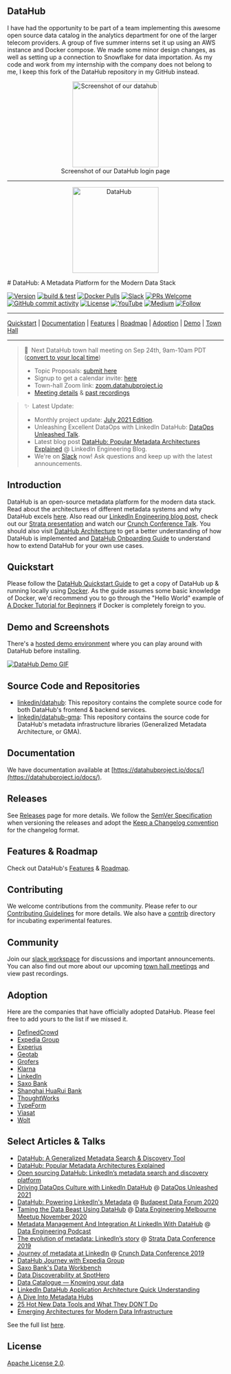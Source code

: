 <!--HOSTED_DOCS_ONLY
import ThemedImage from '@theme/ThemedImage';
import useBaseUrl from '@docusaurus/useBaseUrl';
import useDocusaurusContext from '@docusaurus/useDocusaurusContext';

export const Logo = (props) => {
  const siteConfig = useDocusaurusContext().siteConfig;
  return (
    <div style={{display: "flex"}}>
      <ThemedImage
        alt="DataHub Logo"
        sources={{
            light: useBaseUrl(siteConfig.themeConfig.navbar.logo.src),
            dark: useBaseUrl(siteConfig.themeConfig.navbar.logo.srcDark),
        }}
        {...props}
      />
    </div>
  )
};

<Logo style={{"maxWidth": "16em", "margin": "0 auto"}} />

<!--
HOSTED_DOCS_ONLY-->

<!-- -->



## DataHub
I have had the opportunity to be part of a team implementing this awesome open source data catalog in the analytics department for one of the larger telecom providers. A group of five summer interns set it up using an AWS instance and Docker compose. We made some minor design changes, as well as setting up a connection to Snowflake for data importation. As my code and work from my internship with the company does not belong to me, I keep this fork of the DataHub repository in my GitHub instead.

<p align="center">
<img alt="Screenshot of our datahub" src="https://drive.google.com/uc?id=1I_08IqAUABL8bSVX-KGDVLxcVo9ZuYY1" height="200px" />
 <br>Screenshot of our DataHub login page
</p>
<hr>
<p align="center">
<img alt="DataHub" src="docs/imgs/datahub-logo.png" height="200px" />
</p>
# DataHub: A Metadata Platform for the Modern Data Stack

[![Version](https://img.shields.io/github/v/release/linkedin/datahub?include_prereleases)](https://github.com/linkedin/datahub/releases/latest)
[![build & test](https://github.com/linkedin/datahub/workflows/build%20&%20test/badge.svg?branch=master&event=push)](https://github.com/linkedin/datahub/actions?query=workflow%3A%22build+%26+test%22+branch%3Amaster+event%3Apush)
[![Docker Pulls](https://img.shields.io/docker/pulls/linkedin/datahub-gms.svg)](https://hub.docker.com/r/linkedin/datahub-gms)
[![Slack](https://img.shields.io/badge/slack-join_chat-white.svg?logo=slack&style=social)](https://slack.datahubproject.io)
[![PRs Welcome](https://img.shields.io/badge/PRs-welcome-brightgreen.svg)](https://github.com/linkedin/datahub/blob/master/docs/CONTRIBUTING.md)
[![GitHub commit activity](https://img.shields.io/github/commit-activity/m/linkedin/datahub)](https://github.com/linkedin/datahub/pulls?q=is%3Apr)
[![License](https://img.shields.io/github/license/linkedin/datahub)](https://github.com/linkedin/datahub/blob/master/LICENSE)
[![YouTube](https://img.shields.io/youtube/channel/subscribers/UC3qFQC5IiwR5fvWEqi_tJ5w?style=social)](https://www.youtube.com/channel/UC3qFQC5IiwR5fvWEqi_tJ5w)
[![Medium](https://img.shields.io/badge/Medium-12100E?style=for-the-badge&logo=medium&logoColor=white)](https://medium.com/datahub-project)
[![Follow](https://img.shields.io/twitter/follow/datahubproject?label=Follow&style=social)](https://twitter.com/datahubproject)

---

[Quickstart](https://datahubproject.io/docs/quickstart) |
[Documentation](https://datahubproject.io/docs/) |
[Features](https://datahubproject.io/docs/features) |
[Roadmap](https://datahubproject.io/docs/roadmap) |
[Adoption](#adoption) |
[Demo](https://datahubproject.io/docs/demo) |
[Town Hall](https://datahubproject.io/docs/townhalls)

---

> 📣 Next DataHub town hall meeting on Sep 24th, 9am-10am PDT ([convert to your local time](https://greenwichmeantime.com/time/to/pacific-local/))
>
> - Topic Proposals: [submit here](https://docs.google.com/forms/d/1v2ynbAXjJlqY97xE_X1DAntNrXDznOFiNfryUkMPtkI/)
> - Signup to get a calendar invite: [here](https://docs.google.com/forms/d/1r9bObXKS3tgKpISqqO3rw4yQog5zwuaFxg8IrJGUbvQ/)
> - Town-hall Zoom link: [zoom.datahubproject.io](https://zoom.datahubproject.io)
> - [Meeting details](docs/townhalls.md) & [past recordings](docs/townhall-history.md)

> ✨ Latest Update:
>
> - Monthly project update: [July 2021 Edition](https://medium.com/datahub-project/datahub-project-updates-f4299cd3602e?source=friends_link&sk=27af7637f7ae44786ede694c3af512a5).
> - Unleashing Excellent DataOps with LinkedIn DataHub: [DataOps Unleashed Talk](https://www.youtube.com/watch?v=ccsIKK9nVxk).
> - Latest blog post [DataHub: Popular Metadata Architectures Explained](https://engineering.linkedin.com/blog/2020/datahub-popular-metadata-architectures-explained) @ LinkedIn Engineering Blog.
> - We're on [Slack](docs/slack.md) now! Ask questions and keep up with the latest announcements.

## Introduction

DataHub is an open-source metadata platform for the modern data stack. Read about the architectures of different metadata systems and why DataHub excels [here](https://engineering.linkedin.com/blog/2020/datahub-popular-metadata-architectures-explained). Also read our
[LinkedIn Engineering blog post](https://engineering.linkedin.com/blog/2019/data-hub), check out our [Strata presentation](https://speakerdeck.com/shirshanka/the-evolution-of-metadata-linkedins-journey-strata-nyc-2019) and watch our [Crunch Conference Talk](https://www.youtube.com/watch?v=OB-O0Y6OYDE). You should also visit [DataHub Architecture](docs/architecture/architecture.md) to get a better understanding of how DataHub is implemented and [DataHub Onboarding Guide](docs/modeling/extending-the-metadata-model.md) to understand how to extend DataHub for your own use cases.

## Quickstart

Please follow the [DataHub Quickstart Guide](https://datahubproject.io/docs/quickstart) to get a copy of DataHub up & running locally using [Docker](https://docker.com). As the guide assumes some basic knowledge of Docker, we'd recommend you to go through the "Hello World" example of [A Docker Tutorial for Beginners](https://docker-curriculum.com) if Docker is completely foreign to you.

## Demo and Screenshots

There's a [hosted demo environment](https://datahubproject.io/docs/demo) where you can play around with DataHub before installing.

[![DataHub Demo GIF](docs/imgs/demo_large.gif)](https://datahubproject.io/docs/demo)

## Source Code and Repositories

- [linkedin/datahub](https://github.com/linkedin/datahub): This repository contains the complete source code for both DataHub's frontend & backend services.
- [linkedin/datahub-gma](https://github.com/linkedin/datahub-gma): This repository contains the source code for DataHub's metadata infrastructure libraries (Generalized Metadata Architecture, or GMA).

## Documentation

We have documentation available at [https://datahubproject.io/docs/](https://datahubproject.io/docs/).

## Releases

See [Releases](https://github.com/linkedin/datahub/releases) page for more details. We follow the [SemVer Specification](https://semver.org) when versioning the releases and adopt the [Keep a Changelog convention](https://keepachangelog.com/) for the changelog format.

## Features & Roadmap

Check out DataHub's [Features](docs/features.md) & [Roadmap](docs/roadmap.md).

## Contributing

We welcome contributions from the community. Please refer to our [Contributing Guidelines](docs/CONTRIBUTING.md) for more details. We also have a [contrib](contrib) directory for incubating experimental features.

## Community

Join our [slack workspace](https://slack.datahubproject.io) for discussions and important announcements. You can also find out more about our upcoming [town hall meetings](docs/townhalls.md) and view past recordings.

## Adoption

Here are the companies that have officially adopted DataHub. Please feel free to add yours to the list if we missed it.

- [DefinedCrowd](http://www.definedcrowd.com)
- [Expedia Group](http://expedia.com)
- [Experius](https://www.experius.nl)
- [Geotab](https://www.geotab.com)
- [Grofers](https://grofers.com)
- [Klarna](https://www.klarna.com)
- [LinkedIn](http://linkedin.com)
- [Saxo Bank](https://www.home.saxo)
- [Shanghai HuaRui Bank](https://www.shrbank.com)
- [ThoughtWorks](https://www.thoughtworks.com)
- [TypeForm](http://typeform.com)
- [Viasat](https://viasat.com)
- [Wolt](https://wolt.com)



## Select Articles & Talks

- [DataHub: A Generalized Metadata Search & Discovery Tool](https://engineering.linkedin.com/blog/2019/data-hub)
- [DataHub: Popular Metadata Architectures Explained](https://engineering.linkedin.com/blog/2020/datahub-popular-metadata-architectures-explained)
- [Open sourcing DataHub: LinkedIn’s metadata search and discovery platform](https://engineering.linkedin.com/blog/2020/open-sourcing-datahub--linkedins-metadata-search-and-discovery-p)
- [Driving DataOps Culture with LinkedIn DataHub](https://www.youtube.com/watch?v=ccsIKK9nVxk) @ [DataOps Unleashed 2021](https://dataopsunleashed.com/#shirshanka-session)
- [DataHub: Powering LinkedIn's Metadata](docs/demo/DataHub_-_Powering_LinkedIn_Metadata.pdf) @ [Budapest Data Forum 2020](https://budapestdata.hu/2020/en/)
- [Taming the Data Beast Using DataHub](https://www.youtube.com/watch?v=bo4OhiPro7Y) @ [Data Engineering Melbourne Meetup November 2020](https://www.meetup.com/Data-Engineering-Melbourne/events/kgnvlrybcpbjc/)
- [Metadata Management And Integration At LinkedIn With DataHub](https://www.dataengineeringpodcast.com/datahub-metadata-management-episode-147/) @ [Data Engineering Podcast](https://www.dataengineeringpodcast.com)
- [The evolution of metadata: LinkedIn’s story](https://speakerdeck.com/shirshanka/the-evolution-of-metadata-linkedins-journey-strata-nyc-2019) @ [Strata Data Conference 2019](https://conferences.oreilly.com/strata/strata-ny-2019.html)
- [Journey of metadata at LinkedIn](https://www.youtube.com/watch?v=OB-O0Y6OYDE) @ [Crunch Data Conference 2019](https://crunchconf.com/2019)
- [DataHub Journey with Expedia Group](https://www.youtube.com/watch?v=ajcRdB22s5o)
- [Saxo Bank's Data Workbench](https://www.slideshare.net/SheetalPratik/linkedinsaxobankdataworkbench)
- [Data Discoverability at SpotHero](https://www.slideshare.net/MaggieHays/data-discoverability-at-spothero)
- [Data Catalogue — Knowing your data](https://medium.com/albert-franzi/data-catalogue-knowing-your-data-15f7d0724900)
- [LinkedIn DataHub Application Architecture Quick Understanding](https://medium.com/@liangjunjiang/linkedin-datahub-application-architecture-quick-understanding-a5b7868ee205)
- [A Dive Into Metadata Hubs](https://www.holistics.io/blog/a-dive-into-metadata-hubs/)
- [25 Hot New Data Tools and What They DON’T Do](https://blog.amplifypartners.com/25-hot-new-data-tools-and-what-they-dont-do/)
- [Emerging Architectures for Modern Data Infrastructure](https://a16z.com/2020/10/15/the-emerging-architectures-for-modern-data-infrastructure/)

See the full list [here](docs/links.md).

## License

[Apache License 2.0](./LICENSE).
